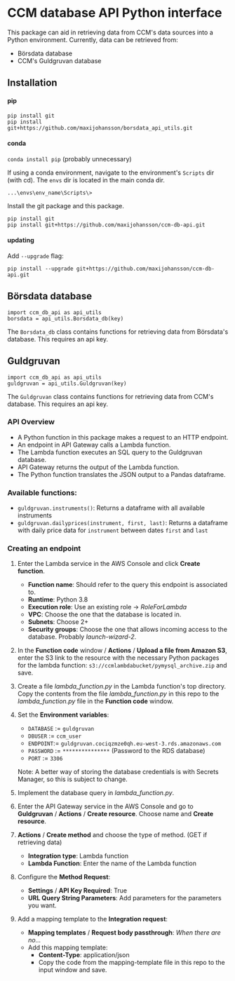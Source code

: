 # CCM database API Python interface
This package can aid in retrieving data from CCM's data sources into a Python environment. Currently, data can be retrieved from:  
* Börsdata database
* CCM's Guldgruvan database
## Installation
#### pip
```pip install git```  
```pip install git+https://github.com/maxijohansson/borsdata_api_utils.git```
#### conda
```conda install pip```	(probably unnecessary)

If using a conda environment, navigate to the environment's `Scripts` dir (with cd). The `envs` dir is located in the main conda dir.

```...\envs\env_name\Scripts\>```

Install the git package and this package.

```pip install git```  
```pip install git+https://github.com/maxijohansson/ccm-db-api.git```

#### updating
Add  `--upgrade` flag:

```pip install --upgrade git+https://github.com/maxijohansson/ccm-db-api.git```

## Börsdata database
```import ccm_db_api as api_utils```    
```borsdata = api_utils.Borsdata_db(key)```

The `Borsdata_db` class contains functions for retrieving data from Börsdata's database. This requires an api key.

## Guldgruvan
```import ccm_db_api as api_utils```  
```guldgruvan = api_utils.Guldgruvan(key)```

The `Guldgruvan` class contains functions for retrieving data from CCM's database. This requires an api key.  

### API Overview
* A Python function in this package makes a request to an HTTP endpoint.
* An endpoint in API Gateway calls a Lambda function.
* The Lambda function executes an SQL query to the Guldgruvan database.
* API Gateway returns the output of the Lambda function.
* The Python function translates the JSON output to a Pandas dataframe.

### Available functions:
* ```guldgruvan.instruments()```: Returns a dataframe with all available instruments
* ```guldgruvan.dailyprices(instrument, first, last)```: Returns a dataframe with daily price data for ```instrument``` between dates ```first``` and ```last```


### Creating an endpoint
1. Enter the Lambda service in the AWS Console and click **Create function**.
	* **Function name**: Should refer to the query this endpoint is associated to.
	* **Runtime**: Python 3.8
	* **Execution role**: Use an existing role  -> *RoleForLambda*
	* **VPC**: Choose the one that the database is located in.
	* **Subnets**: Choose 2+
	* **Security groups**: Choose the one that allows incoming access to the database. Probably *launch-wizard-2*.

2. In the **Function code** window / **Actions** / **Upload a file from Amazon S3**, enter the S3 link to the resource with the necessary Python packages for the lambda function: `s3://ccmlambdabucket/pymysql_archive.zip` and save.

3. Create a file *lambda_function.py* in the Lambda function's top directory. Copy the contents from the file *lambda_function.py* in this repo to the *lambda_function.py* file in the **Function code** window.

4. Set the **Environment variables**:
	* ```DATABASE``` := ```guldgruvan```
	* ```DBUSER``` := ```ccm_user```
	* ```ENDPOINT```:= ```guldgruvan.cociqzmze0qh.eu-west-3.rds.amazonaws.com```
	* ```PASSWORD``` := ```***************``` (Password to the RDS database)
	* ```PORT``` := ```3306```  

	Note: A better way of storing the database credentials is with Secrets Manager, so this is subject to change.

5. Implement the database query in *lambda_function.py*.

6. Enter the API Gateway service in the AWS Console and go to **Guldgruvan** / **Actions** / **Create resource**. Choose name and **Create resource**.
7. **Actions** / **Create method** and choose the type of method. (GET if retrieving data)
	* **Integration type**: Lambda function
	* **Lambda Function**: Enter the name of the Lambda function
8. Configure the **Method Request**:

	* **Settings** / **API Key  Required**: True
	* **URL Query String Parameters**: Add parameters for the parameters you want.
9. Add a mapping template to the **Integration request**:
	* **Mapping templates** / **Request body passthrough**: *When there are no...*
	* Add this mapping template:
		* **Content-Type**: application/json
		* Copy the code from the mapping-template file in this repo to the input window and save.
